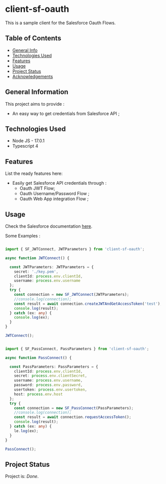 # client-sf-oauth

This is a sample client for the Salesforce Oauth Flows.

## Table of Contents

- [General Info](#general-information)
- [Technologies Used](#technologies-used)
- [Features](#features)
- [Usage](#usage)
- [Project Status](#project-status)
- [Acknowledgements](#acknowledgements)

## General Information

This project aims to provide :
- An easy way to get credentials from Salesforce API ;

## Technologies Used

- Node JS - 17.0.1
- Typescript 4 

## Features

List the ready features here:

- Easily get Salesforce API credentials through :
  - Oauth JWT Flow;
  - Oauth Username/Password Flow ;
  - Oauth Web App integration Flow ;

## Usage

Check the Salesforce documentation [here](https://help.salesforce.com/s/articleView?id=sf.remoteaccess_authenticate.htm&type=5).

Some Examples :

```typescript

import { SF_JWTConnect, JWTParameters } from 'client-sf-oauth';

async function JWTConnect() {

  const JWTParameters: JWTParameters = {
    secret: './key.pem',
    clientId: process.env.clientId,
    username: process.env.username
  };
  try {
    const connection = new SF_JWTConnect(JWTParameters);
    //console.log(connection);
    const result = await connection.createJWTAndGetAccessToken('test');
    console.log(result);
  } catch (ex: any) {
    console.log(ex);
  }
}

JWTConnect();

```

```typescript

import { SF_PassConnect, PassParameters } from 'client-sf-oauth';

async function PassConnect() {

  const PassParameters: PassParameters = {
    clientId: process.env.clientId,
    secret: process.env.clientSecret,
    username: process.env.username,
    password: process.env.password,
    usertoken: process.env.usertoken,
    host: process.env.host
  };
  try {
    const connection = new SF_PassConnect(PassParameters);
    //console.log(connection);
    const result = await connection.requestAccessToken();
    console.log(result);
  } catch (ex: any) {
    le.log(ex);
  }
}

PassConnect();

```

## Project Status

Project is: _Done_.
